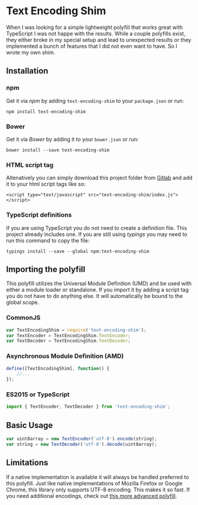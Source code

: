 # Text Encoding Shim
When I was looking for a simple lightweight polyfill that works great with TypeScript I was not happe with the results.
While a couple polyfills exist, they either broke in my special setup and lead to unexpected results or they implemented a bunch
of features that I did not even want to have. So I wrote my own shim.

## Installation
### npm
Get it via *npm* by adding `text-encoding-shim` to your `package.json` or run:
```shell
npm install text-encoding-shim
```

### Bower
Get it via *Bower* by adding it to your `bower.json` or run:
```shell
bower install --save text-encoding-shim
```

### HTML script tag
Altenatively you can simply download this project folder from [Gitlab](https://gitlab.com/PseudoPsycho/text-encoding-shim)
and add it to your html script tags like so:
```shell
<script type="text/javascript" src="text-encoding-shim/index.js"></script>
```

### TypeScript definitions
If you are using TypeScript you do not need to create a definition file. This project already includes one.
If you are still using *typings* you may need to run this command to copy the file:
```shell
typings install --save --global npm:text-encoding-shim
```

## Importing the polyfill
This polyfill utilizes the Universal Module Definition (UMD) and be used with either a module loader or standalone.
If you import it by adding a script tag you do not have to do anything else. It will automatically be bound to the global scope.
### CommonJS
```js
var TextEncodingShim = require('text-encoding-shim');
var TextEncoder = TextEncodingShim.TextEncoder;
var TextDecoder = TextEncodingShim.TextDecoder;
```

### Asynchronous Module Definition (AMD)
```js
define([TextEncodingShim], function() {
	//...
});
```

### ES2015 or TypeScript
```js
import { TextEncoder, TextDecoder } from 'text-encoding-shim';
```

## Basic Usage
```js
var uint8array = new TextEncoder('utf-8').encode(string);
var string = new TextDecoder('utf-8').decode(uint8array);
```

## Limitations
If a native implementation is available it will always be handled preferred to this polyfill.
Just like native implementations of Mozilla Firefox or Google Chrome, this library only supports UTF-8 encoding.
This makes it so fast. If you need additional encodings, check out [this more advanced polyfill](https://github.com/inexorabletash/text-encoding).